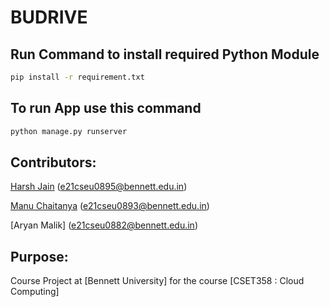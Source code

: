 # BUDRIVE
<!-- ## Create Virtual Environment
- Download virtual Environment Module
```
pip install virtualenv
```
- Locate base directory and use this command to create virtual environment
```
virtualenv <environment_name>
``` -->
## Run Command to install required Python Module
```sh
pip install -r requirement.txt
```
## To run App use this command
```sh
python manage.py runserver
```

## Contributors:

[Harsh Jain](https://github.com/harshjain1729) (e21cseu0895@bennett.edu.in)

[Manu Chaitanya](https://github.com/manuchaitanya) (e21cseu0893@bennett.edu.in)

[Aryan Malik] (e21cseu0882@bennett.edu.in)

## Purpose:

Course Project at [Bennett University]
for the course [CSET358 : Cloud Computing]
